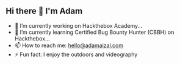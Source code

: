 ## Hi there 👋 I'm Adam

- 🔭 I’m currently working on Hackthebox Academy...
- 🌱 I’m currently learning Certified Bug Bounty Hunter (CBBH) on Hackthebox...
- 📫 How to reach me: hello@adamaizal.com
- ⚡ Fun fact: I enjoy the outdoors and videography

